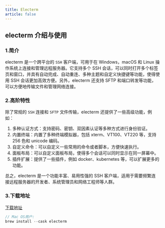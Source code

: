 ```yaml
---
title: Electerm
article: false
---
```


## electerm 介绍与使用

### 1.简介

electerm 是一个跨平台的 `SSH` 客户端，可用于在 Windows，macOS 和 Linux 操作系统上连接和管理远程服务器。它支持多个 SSH 会话，可以同时打开多个标签页和窗口，并具有自动完成、自动重连、多种主题和自定义快捷键等功能，使得使用 SSH 会话更加高效方便。另外，electerm 还支持 SFTP 和端口转发等功能，可以方便地传输文件和管理网络连接。

### 2.高阶特性

除了常规的 `SSH` 连接和 `SFTP` 文件传输，electerm 还提供了一些高级功能，例如：

1. 多种认证方式：支持密码、密钥、双因素认证等多种方式进行身份验证。
2. 内置终端：内置了多种终端模拟器，包括 xterm、VT100、VT220 等，支持 256 色和 unicode 编码。
3. 自定义命令：可以自定义一些常用的命令或者脚本，方便快速执行。
4. 面板布局：可以自定义面板布局，使得多个会话可以同时显示在同一屏幕中。
5. 插件扩展：提供了一些插件，例如 docker、kubernetes 等，可以扩展更多的功能。

总之，electerm 是一个功能丰富、易用性强的 SSH 客户端，适用于需要频繁连接远程服务器的开发者、系统管理员和网络工程师等人群。

### 3.下载地址

[下载地址](`https://github.com/electerm/electerm/releases`)

```ts
// Mac OS用户:
brew install --cask electerm
```
